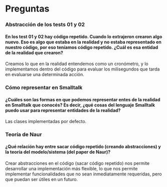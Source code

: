 # Preguntas

### Abstracción de los tests 01 y 02

#### En los test 01 y 02 hay código repetido. Cuando lo extrajeron crearon algo nuevo. Eso es algo que estaba en la realidad y no estaba representado en nuestro código, por eso teníamos código repetido. ¿Cuál es esa entidad de la realidad que crearon?

Creamos lo que en la realidad entendemos como un cronómetro, y lo implementamos dentro del código para evaluar los milisegundos que tarda en evaluarse una determinada acción.

### Cómo representar en Smalltalk

#### ¿Cuáles son las formas en que podemos representar entes de la realidad en Smalltalk que conocés? Es decir, ¿qué cosas del lenguaje Smalltalk puedo usar para representar entidades de la realidad?

Las clases implementadas por defecto.

### Teoría de Naur

#### ¿Qué relación hay entre sacar código repetido (creando abstracciones) y la teoría del modelo/sistema (del paper de Naur)?

Crear abstracciones en el código (sacar código repetido) nos permite desarrollar una implementación más flexible, lo que nos permite implementar funcionalidades que no sean inmediatamente requeridas, pero que puedan ser útiles en un futuro.
